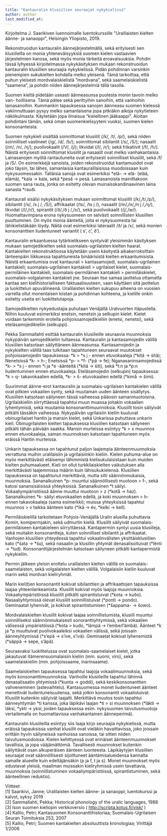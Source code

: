 ```yaml
---
title: "Kantauralin klusiilien seuraajat nykykielissä"
author: author
last_modified_at:
---  
```


Kirjoitelma J. Saarikiven luennoimalle luentokurssille "Uralilaisten kielten äänne- ja sanaoppi", Helsingin Yliopisto, 2019. 


Rekonstruoidun kantauralin äännejärjestelmällä, sekä erityisesti sen klusiileilla on
monia yhteneväisyyksiä suomen kielen vastaavien järjestelmien kanssa, sekä myös
monia tärkeitä eroavaisuuksia. Pohdin tässä lyhyessä kirjoitelmassa nykykäsityksen
mukaan rekonstruoidun kantauralin klusiilien seuraajia nykykielissä. Pidän 
pohdinnan varsinkin pienempien sukukielten kohdalla melko yleisenä. Tämä tarkoittaa, 
että puhun yleisesti mordvalaiskielistä “mordvana”, sekä saamelaiskielistä “saamena”,
ja pohdin niiden äännejärjestelmiä tällä tasolla.


Suomen kieltä pidetään useasti äänneasunsa puolesta monin tavoin melko van-
hoillisena. Tämä pätee sekä perittyihin sanoihin, että vanhoihin lainasanoihin. 
Kummankin tapauksessa sanojen äänneasu suomen kielessä vakiinnuttuaan pysyy 
melko samanlaisena jopa pitkiäkin aikoja nykytieteen näkökulmasta. Käytetään jopa
ilmaisua “kielellinen jääkaappi”. Aloitan pohdintani tämän, sekä oman 
suomenkielisyyteni vuoksi, suomen kielen konsonanteista.


Suomen nykykieli sisältää soinnittomat klusiilit (/k/, /t/, /p/), sekä niiden 
soinnilliset vastineet (/g/, /d/, /b/); soinnittomat sibilantit (/s/, /S/); nasaalit (/m/,
/n/, /ŋ/); puolivokaalit (/V/, /j/); likvidat (/l/, /r/); sekä frikatiivit (/f/, /h/).
Näistä erityisesti soinnittomat klusiilit ja nasaalit ovat melko vanhakantaisia. 
Lainasanojen myötä rantautuneita ovat erityisesti soinnilliset klusiilit, sekä /f/ ja /S/.
On esimerkkejä sanoista, joiden rekonstruoidut kantamuodot ovat joko täysin, tai
lähes, samanlaisia kantauralilaisissa muodoissaan kuin nykysuomessakin. Talläisia
sanoja ovat esimerkiksi \*elä- → elä- (elää, elämä), \*kala → kala, sekä \*pesä →
pesä. Lainasanoista mainittakoon suomen sana rauta, jonka on esitetty olevan 
muinaisskandinaavinen laina sanasta \*rauði.


Kantaurali sisälsi nykykäsityksen mukaan soinnittomat klusiilit (/k/,/t/,/p/),
sibilantit (/s/, /s j /, /S/), affrikaatat (/ts/, /ts j /), nasaalit (/m/,/n/,/n j /,/ŋ/), 
likvidat (/l/,/r/), spirantit (/ð/,/ð j /,/x/), sekä puolivokaalit (/j/,/w/). 
Huomattavimpana erona nykysuomeen on selvästi soinnillisten klusiilien puuttuminen. On
myös monia äänteitä, joita ei nykysuomesta tai lähikielistäkään löydy. Näitä ovat
esimerkiksi lateraalit /ð/ ja /x/, sekä monien konsonanttien liudentuneet variantit ( s’, c’, ð’).


Kantauralin erkaantuessa tytärkielikseen syntyivät yleisimmän käsityksen mukaan
 samojedikielten sekä suomalais-ugrilaisten kielten haarat. Kantakielten 
rekonstruktiossa käytetään usein käsitystä aikakerroksittain länteenpäin liikkuessa 
tapahtuneista binäärisistä kielten erkaantumisista. Näistä erkaantumisia ovat 
kantaurali > kantasamojedi, suomalais-ugrilainen kantakieli; suomalais-ugrilainen 
kantakieli > ugrilaiset kielet, suomalais-permiläinen kantakieli; suomalais-permiläinen 
kantakieli > permiläiskielet, suomalais-volgalainen kantakieli jne. Seuraan itse samaa
jaottelua ottamatta kantaa sen kielihistorialliseen faktuaalisuuteen, vaan käyttäen
sitä jaottelun ja luokittelun apuvälineenä. Uralilaisten kielten sukupuu aiheena on
vuosien varrella ollut monenlaisen kiistan ja pohdinnan kohteena, ja kielille onkin
esitetty useita eri luokittelutapoja.


Samojedikielten nykyedustajia puhutaan Venäjällä Uralvuorten itäpuolella. 
Niihin kuuluvat esimerkiksi enetsin, nenetsin ja selkupin kielet. Kielet voidaan 
tarkemmin erotella pohjoissamojedikieliin (enetsi, nenetsi), sekä eteläsamojedikieliin
(selkuppi).


Pekka Sammallahti esittää kantauralin klusiileille seuraavia muunnoksia 
nykypäivän samojedikieliin tultaessa. Kantauralin ja kantasamojedin välillä klusiilien
katsotaan säilyttäneen äänneasunsa. Kantasamojedin ja nykykielten välillä taas 
tulkitaan tapahtuneen seuraavat muutokset pohjoissamojedin tapauksessa: \*k > \*s j -
ennen etuvokaaleja (\*kitä → śitä); Nenetsissä \*k- > h-; Enetsissä \*p- > \*f- (\*pä →
fe); Nganasaninsamojedissä \*k- > \*s j - ennen \*i ja \*e -äänteitä (\*kitä → śiti), sekä
\*t:n ja \*p:n liudentuminen ennen etuvokaaleja. Eteläsamojedin (selkupin)
 tapauksessa: \*k > q- takavokaalien edellä, \*k- > š- etuvokaalien edellä (\*kimå → šimi).


Suurimmat äänne-erot kantauralin ja suomalais-ugrilaisen kantakielen välillä
ovat pitkien vokaalien synty, sekä muutaman uuden äänteen sisällytys. Klusiilien
katsotaan säilyneen tässä vaiheessa pääosin samanmuotoisina. Ugrilaiskieliin 
siirryttäessä tapahtui muun muassa joitakin vokaalien lyhentymisiä, sekä muutamia
konsonanttimuunnoksia. Klusiilit tosin säilyivät pitkälti tässäkin vaiheessa. 
Nykypäivän ugrilaisiin kieliin kuuluvat obinugrilaiset hantin ja mansin kielet, sekä 
Unkarissa puhuttava unkarin kieli. Obinugrilaisten kielten tapauksessa klusiilien 
katsotaan säilyneen pitkälti tähän päivään saakka. Mansin murteissa esiintyy \*k >
x muunnos ennen etuvokaaleja, saman muunnoksen katsotaan tapahtuneen myös
eräissä Hantin murteissa.


Unkarin tapauksessa on tapahtunut paljon laajempia äänteenmuunnoksia 
verrattuna muihin uralilaisiin ja ugrilaisiinkin kieliin. Kielen puhuma-alue on myös
merkittävästi etäisempi lähimmistä kielisukulaisistaan kuin muiden kielten 
puhumaalueet. Kieli on ollut turkkilaiskielten vaikutuksen alla merkittävästi laajemmissa
määrin kuin lähisukukielensä. Klusiilien tapauksessa on tapahtunut merkittäviä,
mutta silti säännönmukaisia, muunnoksia. Sananalkuinen \*p- muuntui 
säännöllisesti muotoon > f-, sekä katosi sanansisäisissä yhteyksissä. Sananalkuinen \*t säilyi.
Vokaaliympäristöissä äänne muuttui muotoon > z (\*kotå → ház). Sananalkuinen
\*k- säilyi etuvokaalien edellä, ja koki muunnoksen > h- ennen takavokaaleja (sama
esimerkki); muissa yhteyksissä tapahtui muunnos > v taikka äänteen kato (\*ikä →
év, \*kelki → kell).


Permiläiskielillä tarkoitetaan Pohjois-Venäjällä Uralin alueilla puhuttavia 
Komin, komipermjakin, sekä udmurtin kieliä. Klusiilit säilyivät suomalais-permiläiseen
kantakieleen siirryttäessä. Kantapermiin syntyi uusia klusiileja, sekä muitakin 
konsonantteja, kuten soinnilliset sibilantit ja affrikaatat. Vanhojen klusiilien 
yhteydessä tapahtui vokaalinvälisten yksittäisklusiilien kato (\*śata → *śu), sekä nasaalin ja
klusiilin yhtymät denasalisoituivat (\*lënti → *lud). Konsonanttijärjestelmän 
katsotaan säilyneen pitkälti kantapermistä nykykieliin.


Permin jälkeen yleisin erottelu uralilaisten kielten välillä on suomalais-saamelaisten,
sekä volgalaisten kielten välillä. Volgalaisiin kieliin kuuluvat marin sekä mordvan
kieliryhmät.


Marin kiel(t)en konsonantit kokivat sibilanttien ja affrikaattojen tapauksissa
laajaa yhteenlankeamista. Klusiilit kokivat myös laajoja muunnoksia. 
Vokaaliympäristöissä klusiilit pitkälti spirantistuivat (\*kota → kuðo). Nasaaliyhtymissä 
olevat klusiilit soinnillistuivat (\*ponti → pondo). Geminaatat lyhenivät, ja kokivat
spirantistumisen (\*šappama- → šowo).


Mordvalaiskielten klusiilit kokivat laajaa soinnillistumista, klusiili muuntui 
soinnilliseksi säännönmukaisesti sonoranttiyhtymissä, sekä vokaalien välisessä 
ympäristöissä (\*kota > kudo, \*lämpä → l’embe/l’ämbä). Äänteet \*k ja \*p muuttuivat 
puolivokaaleiksi vokaalien välissä, sekä joissain äänneyhtymissä (\*s’epä → s’ive, s’ivä).
Geminaatat kokivat lyhenemistä (\*säppä → sepe, s’äpä).


Seuraavaksi luokittelussa ovat suomalais-saamelaiset kielet, jotka jakautuvat 
itämerensuomalaisiin kieliin (mm. suomi, viro), sekä saamelaiskieliin 
(mm. pohjoissaame, inarinsaame).


Saamelaiskielten tapauksessa tapahtui laajoja vokaalimuunnoksia, sekä myös
konsonanttimuunnoksia. Vanhoille klusiileille tapahtui lähinnä denasalisaatio 
yhtymissä (\*kunta → goddi), sekä keskikonsonanttien vahveneminen (astevaihtelu).
Kantasuomessa monet liudentuneet äänteet menettivät liudentuneisuutensa, 
sekä jotkin konsonantit vokaalistuivat. Klusiilit kuitenkin säilyivät laajalti. 
Merkittävä muutos tosin tapahtui äänneyhtymän \*ti kanssa, joka läpikävi laajan \*ti > si
muunnoksen (\*läkti → läksi, \*ykti → yksi; joiden tapauksessa esim. nykysuomen
taivutusmuotoja vertailemalla on huomattavissa vanhakantainen äänneperimä).


Kantauralin klusiileilla esiintyy siis laaja kirjo seuraajia nykykielissä, mutta
eräissä tapauksissa vanhat klusiilit ovat vieläkin havaittavissa, joko joissain 
erittäin hyvin säilyneissä vanhoissa sanoissa, tai sitten niiden taivutusmuodoissa. 
Kielen kehittyessä ovat erinäiset äänteenmuunnokset tavallisia, ja jopa vääjämättömiä.
Tavallisesti muunnokset kuitenkin säilyttävät osan alkuperäisen äänteen luonteesta.
Läpikäytyjen klusiilien seuraajat ovat säännöllisesti sijoittuneet 
ääntämisalueidensa kannalta samalle alueelle kuin edeltäjänsäkin (p ja f, t ja s). Monet muunnokset
myös edustavat yleisiä, maailman muissakin kieliryhmissä usein tavattavia, 
muunnoksia (soinnillistuminen vokaaliympäristöissä, spirantistuminen, sekä äänteellinen
reduktio).

Viitteet <br/>
[1] Saarikivi, Janne; Uralilaisten kielten äänne- ja sanaoppi; luentokurssi ja kalvot,
syksy 2019 <br/>
[2] Sammallahti, Pekka; Historical phonology of the uralic languages, 1988 <br/>
[3] Ison suomen kieliopin verkkoversio ( http://scripta.kotus.fi/visk/ ) <br/>
[4] Kallio, Petri; Kantasuomen Konsonanttihistoriaa; Suomalais-Ugrilaisen Seuran
Toimituksia 253, 2007 <br/>
[5] Kallio, Petri; Suomen kantakielten absoluuttista kronologiaa; Virittäjä 1/2006